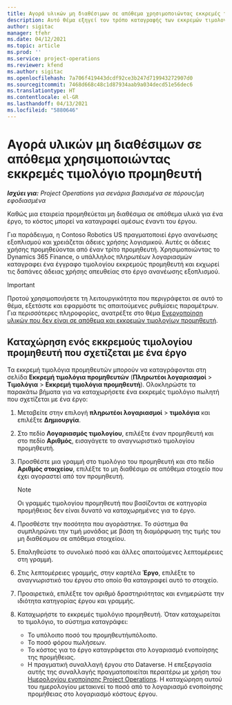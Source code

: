 ```yaml
---
title: Αγορά υλικών μη διαθέσιμων σε απόθεμα χρησιμοποιώντας εκκρεμές τιμολόγιο προμηθευτή
description: Αυτό θέμα εξηγεί τον τρόπο καταγραφής των εκκρεμών τιμολογίων προμηθευτή.
author: sigitac
manager: tfehr
ms.date: 04/12/2021
ms.topic: article
ms.prod: ''
ms.service: project-operations
ms.reviewer: kfend
ms.author: sigitac
ms.openlocfilehash: 7a706f419443dcdf92ce3b247d719943272907d0
ms.sourcegitcommit: 7468d668c48c1d87934aab9a034decd51e56dec6
ms.translationtype: HT
ms.contentlocale: el-GR
ms.lasthandoff: 04/13/2021
ms.locfileid: "5880646"
---
```

# <a name="purchase-non-stocked-materials-using-a-pending-vendor-invoice"></a>Αγορά υλικών μη διαθέσιμων σε απόθεμα χρησιμοποιώντας εκκρεμές τιμολόγιο προμηθευτή

_**Ισχύει για:** Project Operations για σενάρια βασισμένα σε πόρους/μη εφοδιασμένα_

Καθώς μια εταιρεία προμηθεύεται μη διαθέσιμα σε απόθεμα υλικά για ένα έργο, το κόστος μπορεί να καταγραφεί αμέσως έναντι του έργου. 

Για παράδειγμα, η Contoso Robotics US πραγματοποιεί έργο ανανέωσης εξοπλισμού και χρειάζεται άδειες χρήσης λογισμικού. Αυτές οι άδειες χρήσης προμηθεύονται από έναν τρίτο προμηθευτή.  Χρησιμοποιώντας το Dynamics 365 Finance, ο υπάλληλος πληρωτέων λογαριασμών καταγραφει ένα έγγραφο τιμολογίου εκκρεμούς προμηθευτή και εκχωρεί τις δαπάνες άδειας χρήσης απευθείας στο έργο ανανέωσης εξοπλισμού. 

> [!IMPORTANT]
> Προτού χρησιμοποιήσετε τη λειτουργικότητα που περιγράφεται σε αυτό το θέμα, εξετάστε και εφαρμόστε τις απαιτούμενες ρυθμίσεις παραμέτρων. Για περισσότερες πληροφορίες, ανατρέξτε στο θέμα [Ενεργοποίηση υλικών που δεν είναι σε απόθεμα και εκκρεμών τιμολογίων προμηθευτή](configure-materials-nonstocked.md). 

## <a name="post-a-project-related-pending-vendor-invoice"></a>Καταχώρηση ενός εκκρεμούς τιμολογίου προμηθευτή που σχετίζεται με ένα έργο 

Τα εκκρεμή τιμολόγια προμηθευτών μπορούν να καταγράφονται στη σελίδα **Εκκρεμή τιμολόγια προμηθευτών** (**Πληρωτέοι λογαριασμοί** >  **Τιμολόγια** > **Εκκρεμή τιμολόγια προμηθευτή**). Ολοκληρώστε τα παρακάτω βήματα για να καταχωρήσετε ένα εκκρεμές τιμολόγιο πωλητή που σχετίζεται με ένα έργο:

1. Μεταβείτε στην επιλογή **πληρωτέοι λογαριασμοί** > **τιμολόγια** και επιλέξτε **Δημιουργία**. 
2. Στο πεδίο **Λογαριασμός τιμολογίου**, επιλέξτε έναν προμηθευτή και στο πεδίο **Αριθμός**, εισαγάγετε το αναγνωριστικό τιμολογίου προμηθευτή.
3. Προσθέστε μια γραμμή στο τιμολόγιο του προμηθευτή και στο πεδίο **Αριθμός στοιχείου**, επιλέξτε το μη διαθέσιμο σε απόθεμα στοιχείο που έχει αγοραστεί από τον προμηθευτή. 

    > [!NOTE]
    > Οι γραμμές τιμολογίου προμηθευτή που βασίζονται σε κατηγορία προμήθειας δεν είναι δυνατό να καταχωρημένες για το έργο. 
    
5. Προσθέστε την ποσότητα που αγοράστηκε. Το σύστημα θα συμπληρώνει την τιμή μονάδας με βάση τη διαμόρφωση της τιμής του μη διαθέσιμου σε απόθεμα στοιχείου. 
6. Επαληθεύστε το συνολικό ποσό και άλλες απαιτούμενες λεπτομέρειες στη γραμμή.
7. Στις λεπτομέρειες γραμμής, στην καρτέλα **Έργο**, επιλέξτε το αναγνωριστικό του έργου στο οποίο θα καταγραφεί αυτό το στοιχείο.
8. Προαιρετικά, επιλέξτε τον αριθμό δραστηριότητας και ενημερώστε την ιδιότητα κατηγορίας έργου και γραμμής.
9. Καταχωρήστε το εκκρεμές τιμολόγιο προμηθευτή. Όταν καταχωρείται το τιμολόγιο, το σύστημα καταγράφει:
    
    - Το υπόλοιπο ποσό του προμηθευτήυπόλοιπο.
    - Το ποσό φόρου πωλήσεων.
    - Το κόστος για το έργο καταγράφεται στο λογαριασμό ενοποίησης της προμήθειας.
    - Η πραγματική συναλλαγή έργου στο Dataverse. Η επεξεργασία αυτής της συναλλαγής πραγματοποιείται περαιτέρω με χρήση του [Ημερολογίου ενοποίησης Project Operations](../project-accounting/project-operations-integration-journal.md). Η καταχώρηση αυτού του ημερολογίου μετακινεί το ποσό από το λογαριασμό ενοποίησης προμήθειας στο λογαριασμό κόστους έργου.
